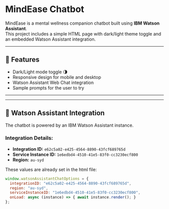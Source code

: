 # MindEase Chatbot

MindEase is a mental wellness companion chatbot built using **IBM Watson Assistant**.  
This project includes a simple HTML page with dark/light theme toggle and an embedded Watson Assistant integration.

---

## 🚀 Features
- Dark/Light mode toggle 🌗
- Responsive design for mobile and desktop
- Watson Assistant Web Chat integration
- Sample prompts for the user to try

---

---

## 🔧 Watson Assistant Integration

The chatbot is powered by an IBM Watson Assistant instance.

### Integration Details:
- **Integration ID:** `e62c5a02-e425-4564-8890-43fcf689765d`
- **Service Instance ID:** `1e6edbd4-4510-41e5-83f0-cc3230ecf800`
- **Region:** `au-syd`

These values are already set in the html file:
```javascript
window.watsonAssistantChatOptions = {
  integrationID: "e62c5a02-e425-4564-8890-43fcf689765d",
  region: "au-syd",
  serviceInstanceID: "1e6edbd4-4510-41e5-83f0-cc3230ecf800",
  onLoad: async (instance) => { await instance.render(); }
};
